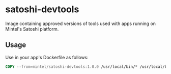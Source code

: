 # satoshi-devtools

Image containing approved versions of tools used with apps running on Mintel's Satoshi platform.

## Usage

Use in your app's Dockerfile as follows:

```dockerfile
COPY --from=mintel/satoshi-devtools:1.0.0 /usr/local/bin/* /usr/local/bin/
```

